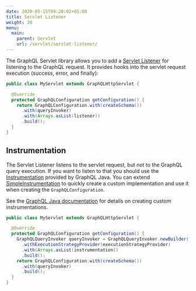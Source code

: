 ```yaml
---
date: 2020-05-15T09:28:02+01:00
title: Servlet Listener
weight: 30
menu:
  main:
    parent: Servlet
    url: /servlet/servlet-listener/
---
```


The GraphQL Servlet library allows you to add a [Servlet Listener](https://github.com/graphql-java-kickstart/graphql-java-servlet/blob/master/graphql-java-servlet/src/main/java/graphql/kickstart/servlet/core/GraphQLServletListener.java) 
for listening to the GraphQL request. It provides hooks into the servlet request execution (success, error, and finally):

```java
public class MyServlet extends GraphQLHttpServlet {

  @Override
  protected GraphQLConfiguration getConfiguration() {
    return GraphQLConfiguration.with(createSchema())
      .with(queryInvoker)
      .with(Arrays.asList(listener))
      .build();
  }
}
```

## Instrumentation

The Servlet Listener listens to the servlet request, but not to the GraphQL query execution.
If you want to listen to that you should use the [Instrumentation](https://www.graphql-java.com/documentation/v11/instrumentation/)
provided by GraphQL Java. You can extend [SimpleInstrumentation](https://github.com/graphql-java/graphql-java/blob/master/src/main/java/graphql/execution/instrumentation/SimpleInstrumentation.java)
to quickly create a custom implementation and use it when creating the `GraphQLConfiguration`.

See the [GraphQL Java documentation](https://www.graphql-java.com/documentation/v11/instrumentation/)
for details on creating custom instrumentations.

```java
public class MyServlet extends GraphQLHttpServlet {

  @Override
  protected GraphQLConfiguration getConfiguration() {
    GraphQLQueryInvoker queryInvoker = GraphQLQueryInvoker.newBuilder()
      .withExecutionStrategyProvider(executionStrategyProvider)
      .with(Arrays.asList(instrumentation))
      .build();
    return GraphQLConfiguration.with(createSchema())
      .with(queryInvoker)
      .build();
  }
}
```
